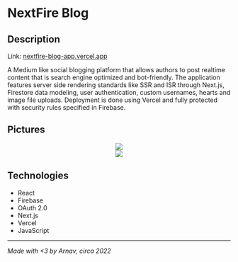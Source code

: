# NextFire Blog

## Description
Link: [nextfire-blog-app.vercel.app](nextfire-blog-app.vercel.app)

A Medium like social blogging platform that allows authors to post realtime content that is search engine optimized and bot-friendly. The application features server side rendering standards like SSR and ISR through Next.js, Firestore data modeling, user authentication, custom usernames, hearts and image file uploads. Deployment is done using Vercel and fully protected with security rules specified in Firebase.

## Pictures
<div align="center">
  <img src="images/image1.png">
</div>
<div align="center">
  <img src="images/image2.png">
</div>

## Technologies
- React
- Firebase
- OAuth 2.0
- Next.js
- Vercel
- JavaScript

---
*Made with <3 by Arnav, circa 2022*
